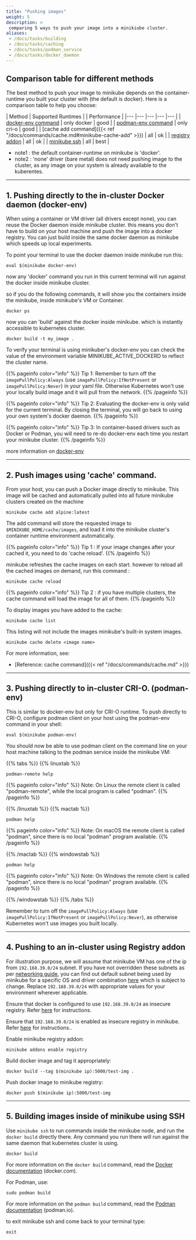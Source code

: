 ```yaml
---
title: "Pushing images"
weight: 5
description: >
 comparing 5 ways to push your image into a minikiube cluster.
aliases:
 - /docs/tasks/building
 - /docs/tasks/caching
 - /docs/tasks/podman_service
 - /docs/tasks/docker_daemon
---
```



## Comparison table for different methods 
The best method to push your image to minikube depends on the container-runtime you built your cluster with (the default is docker).
Here is a comparison table to help you choose:


| Method   	| Supported Runtimes   	| 	|  Performance 	|
|---	|---	|---	|---	|---	|
|  [docker-env command](/docs/handbook/pushing/#1pushing-directly-to-the-in-cluster-docker-daemon-docker-env)	|   only docker	|  good 	|
|  [podman-env command](/docs/handbook/pushing/#3-pushing-directly-to-in-cluster-crio-podman-env)	|   only cri-o |  good 	|
|  [cache add command]({{< ref "/docs/commands/cache.md#minikube-cache-add" >}}) 	|  all 	|  ok 	|
|  [registry addon](/docs/handbook/pushing/#4-pushing-to-an-in-cluster-using-registry-addon)   |   all |  ok 	|
|  [minikube ssh](/docs/handbook/pushing/#5-building-images-inside-of-minikube-using-ssh)   |   all	| best 	|


* note1 : the default container-runtime on minikube is 'docker'.
* note2 : 'none' driver (bare metal) does not need pushing image to the cluster, as any image on your system is already available to the kuberentes.

---

## 1. Pushing directly to the in-cluster Docker daemon (docker-env)
When using a container or VM driver (all drivers except none), you can reuse the Docker daemon inside minikube cluster.
this means you don't have to build on your host machine and push the image into a docker registry. You can just build inside the same docker daemon as minikube which speeds up local experiments.

To point your terminal to use the docker daemon inside minikube run this:

```shell
eval $(minikube docker-env)
```

now any 'docker' command you run in this current terminal will run against the docker inside minikube cluster.

so if you do the following commands, it will show you the containers inside the minikube, inside minikube's VM or Container.

```shell
docker ps
```

now you can 'build' against the docker inside minikube. which is instantly accessible to kubernetes cluster.

```shell
docker build -t my_image .
```

To verify your terminal is using minikuber's docker-env you can check the value of the environment variable MINIKUBE_ACTIVE_DOCKERD to reflect the cluster name.

{{% pageinfo color="info" %}}
Tip 1: 
Remember to turn off the `imagePullPolicy:Always` (use `imagePullPolicy:IfNotPresent` or `imagePullPolicy:Never`) in your yaml file. Otherwise Kubernetes won't use your locally build image and it will pull from the network.
{{% /pageinfo %}}

{{% pageinfo color="info" %}}
Tip 2: 
Evaluating the docker-env is only valid for the current terminal.
By closing the terminal, you will go back to using your own system's docker daemon.
{{% /pageinfo %}}

{{% pageinfo color="info" %}}
Tip 3:
In container-based drivers such as Docker or Podman, you will need to re-do docker-env each time you restart your minikube cluster.
{{% /pageinfo %}}


more information on [docker-env](https://minikube.sigs.k8s.io/docs/commands/docker-env/)

---

## 2. Push images using 'cache' command.

From your host, you can push a Docker image directly to minikube. This image will be cached and automatically pulled into all future minikube clusters created on the machine

```shell
minikube cache add alpine:latest
```

The add command will store the requested image to `$MINIKUBE_HOME/cache/images`, and load it into the minikube cluster's container runtime environment automatically.

{{% pageinfo color="info" %}}
Tip 1 :
If your image changes after your cached it, you need to do 'cache reload'.
{{% /pageinfo %}}


minikube refreshes the cache images on each start. however to reload all the cached images on demand, run this command :
```shell
minikube cache reload
```

{{% pageinfo color="info" %}}
Tip 2 :
if you have multiple clusters, the cache command will load the image for all of them.
{{% /pageinfo %}}


To display images you have added to the cache:

```shell
minikube cache list
```

This listing will not include the images minikube's built-in system images.



```shell
minikube cache delete <image name>
```

For more information, see:

* [Reference: cache command]({{< ref "/docs/commands/cache.md" >}})

---

## 3. Pushing directly to in-cluster CRI-O. (podman-env)

This is similar to docker-env but only for CRI-O runtime.
To push directly to CRI-O, configure podman client on your host using the podman-env command in your shell:

```shell
eval $(minikube podman-env)
```

You should now be able to use podman client on the command line on your host machine talking to the podman service inside the minikube VM:

{{% tabs %}}
{{% linuxtab %}}

```shell
podman-remote help
```

{{% pageinfo color="info" %}}
Note: On Linux the remote client is called "podman-remote", while the local program is called "podman".
{{% /pageinfo %}}

{{% /linuxtab %}}
{{% mactab %}}

```shell
podman help
```

{{% pageinfo color="info" %}}
Note: On macOS the remote client is called "podman", since there is no local "podman" program available.
{{% /pageinfo %}}

{{% /mactab %}}
{{% windowstab %}}

```shell
podman help
```

{{% pageinfo color="info" %}}
Note: On Windows the remote client is called "podman", since there is no local "podman" program available.
{{% /pageinfo %}}

{{% /windowstab %}}
{{% /tabs %}}


Remember to turn off the `imagePullPolicy:Always` (use `imagePullPolicy:IfNotPresent` or `imagePullPolicy:Never`), as otherwise Kubernetes won't use images you built locally.

---

## 4. Pushing to an in-cluster using Registry addon

For illustration purpose, we will assume that minikube VM has one of the ip from `192.168.39.0/24` subnet. If you have not overridden these subnets as per [networking guide](https://minikube.sigs.k8s.io/reference/networking/), you can find out default subnet being used by minikube for a specific OS and driver combination [here](https://github.com/kubernetes/minikube/blob/dfd9b6b83d0ca2eeab55588a16032688bc26c348/pkg/minikube/cluster/cluster.go#L408) which is subject to change. Replace `192.168.39.0/24` with appropriate values for your environment wherever applicable.

Ensure that docker is configured to use `192.168.39.0/24` as insecure registry. Refer [here](https://docs.docker.com/registry/insecure/) for instructions.

Ensure that `192.168.39.0/24` is enabled as insecure registry in minikube. Refer [here](https://minikube.sigs.k8s.io/docs/handbook/registry/#enabling-insecure-registries/) for instructions..

Enable minikube registry addon:

```shell
minikube addons enable registry
```

Build docker image and tag it appropriately:

```shell
docker build --tag $(minikube ip):5000/test-img .
```

Push docker image to minikube registry:

```shell
docker push $(minikube ip):5000/test-img
```

---

## 5. Building images inside of minikube using SSH

Use `minikube ssh` to run commands inside the minikube node, and run the `docker build` directly there.
Any command you run there will run against the same daemon that kubernetes cluster is using.

```shell
docker build
```

For more information on the `docker build` command, read the [Docker documentation](https://docs.docker.com/engine/reference/commandline/build/) (docker.com).

For Podman, use:

```shell
sudo podman build
```

For more information on the `podman build` command, read the [Podman documentation](https://github.com/containers/libpod/blob/master/docs/source/markdown/podman-build.1.md) (podman.io).

to exit minikube ssh and come back to your terminal type:
```shell
exit
```
